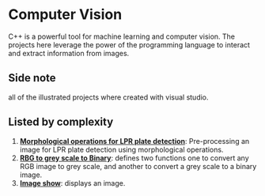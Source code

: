 # Computer Vision

C++ is a powerful tool for machine learning and computer vision. The projects here leverage the power of the programming language to interact and extract information from images.

## Side note

all of the illustrated projects where created with visual studio.

## Listed by complexity

1. [**Morphological operations for LPR plate detection**](Morphological%20operations/Morphological%20operations): Pre-processing an image for LPR plate detection using morphological operations.
2. [**RBG to grey scale to Binary**](RGB%20to%20Grey%20scale%20to%20Binary): defines two functions one to convert any RGB image to grey scale, and another to convert a grey scale to a binary image.
3. [**Image show**](show_image): displays an image.
